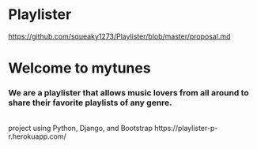 # Playlister
https://github.com/squeaky1273/Playlister/blob/master/proposal.md
<br>
<h1>Welcome to mytunes</h1>
<h3>We are a playlister that allows music lovers from all around to share their favorite playlists of any genre.</h3>
<br>
project using Python, Django, and Bootstrap
https://playlister-p-r.herokuapp.com/
